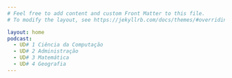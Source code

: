 ```yaml
---
# Feel free to add content and custom Front Matter to this file.
# To modify the layout, see https://jekyllrb.com/docs/themes/#overriding-theme-defaults

layout: home
podcast:
  - UD# 1 Ciência da Computação
  - UD# 2 Administração
  - UD# 3 Matemática
  - UD# 4 Geografia
---
```

